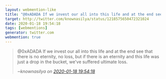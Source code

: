 ```yaml
---
layout: webmention-like
title: "@0xADADA If we invest our all into this life and at the end see that there is no eternity, no loss, but if there is an eternity and this life was just a drop in the bucket, we&#x27;ve suffered ultimate loss."
target: http://twitter.com/knownasilya/status/1218575650472321024
date: 2020-01-18 19:54:18
tags: [webmentions]
generator: twitter.com
webmention: true
---
```




<blockquote class="external-citation">
  <p>
    @0xADADA If we invest our all into this life and at the end see that there is no eternity, no loss, but if there is an eternity and this life was just a drop in the bucket, we&#x27;ve suffered ultimate loss.
  </p>
  <cite>‒<span class="p-author p-name">knownasilya</span>
    on
    <a href="http://twitter.com/knownasilya/status/1218575650472321024" rel="external nofollow" target="_blank">2020-01-18 19:54:18</a>
  </cite>
</blockquote>



